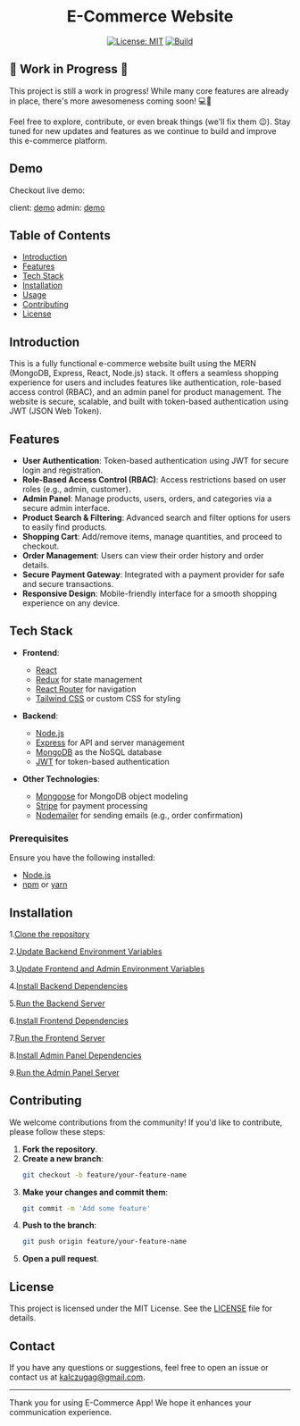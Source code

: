 <div align="center">

# E-Commerce Website

[![License: MIT](https://img.shields.io/badge/License-MIT-blue.svg)](https://github.com/kalczugag/ecommerce/blob/main/LICENSE)
[![Build](https://github.com/Kosmit147/Zenith/actions/workflows/build.yml/badge.svg)](https://github.com/kalczugag/ecommerce/actions/workflows/build.yml)

</div>

## 🚧 Work in Progress 🚧

This project is still a work in progress! While many core features are already in place, there's more awesomeness coming soon! 💻🎉

Feel free to explore, contribute, or even break things (we'll fix them 😉). Stay tuned for new updates and features as we continue to build and improve this e-commerce platform.

## Demo

Checkout live demo:

client: [demo](https://ecommerce-frontend-six-black.vercel.app/)
admin: [demo](https://ecommerce-admin-seven-cyan.vercel.app/)

## Table of Contents

-   [Introduction](#introduction)
-   [Features](#features)
-   [Tech Stack](#tech-stack)
-   [Installation](#installation)
-   [Usage](#usage)
-   [Contributing](#contributing)
-   [License](#license)

## Introduction

This is a fully functional e-commerce website built using the MERN (MongoDB, Express, React, Node.js) stack. It offers a seamless shopping experience for users and includes features like authentication, role-based access control (RBAC), and an admin panel for product management. The website is secure, scalable, and built with token-based authentication using JWT (JSON Web Token).

## Features

-   **User Authentication**: Token-based authentication using JWT for secure login and registration.
-   **Role-Based Access Control (RBAC)**: Access restrictions based on user roles (e.g., admin, customer).
-   **Admin Panel**: Manage products, users, orders, and categories via a secure admin interface.
-   **Product Search & Filtering**: Advanced search and filter options for users to easily find products.
-   **Shopping Cart**: Add/remove items, manage quantities, and proceed to checkout.
-   **Order Management**: Users can view their order history and order details.
-   **Secure Payment Gateway**: Integrated with a payment provider for safe and secure transactions.
-   **Responsive Design**: Mobile-friendly interface for a smooth shopping experience on any device.

## Tech Stack

-   **Frontend**:

    -   [React](https://reactjs.org/)
    -   [Redux](https://redux.js.org/) for state management
    -   [React Router](https://reactrouter.com/) for navigation
    -   [Tailwind CSS](https://tailwindcss.com/) or custom CSS for styling

-   **Backend**:

    -   [Node.js](https://nodejs.org/)
    -   [Express](https://expressjs.com/) for API and server management
    -   [MongoDB](https://www.mongodb.com/) as the NoSQL database
    -   [JWT](https://jwt.io/) for token-based authentication

-   **Other Technologies**:
    -   [Mongoose](https://mongoosejs.com/) for MongoDB object modeling
    -   [Stripe](https://stripe.com/) for payment processing
    -   [Nodemailer](https://nodemailer.com/about/) for sending emails (e.g., order confirmation)

### Prerequisites

Ensure you have the following installed:

-   [Node.js](https://nodejs.org/)
-   [npm](https://www.npmjs.com/) or [yarn](https://yarnpkg.com/)

## Installation

1.[Clone the repository](INSTALLATION.md#step-1-Clone-the-repository)

2.[Update Backend Environment Variables](INSTALLATION.md#step-2-Update-Backend-Environment-Variables)

3.[Update Frontend and Admin Environment Variables](INSTALLATION.md#step-3-Update-Frontend-and-Admin-Environment-Variables)

4.[Install Backend Dependencies](INSTALLATION.md#Step-4-Install-Backend-Dependencies)

5.[Run the Backend Server](INSTALLATION.md#Step-5-Run-the-Backend-Server)

6.[Install Frontend Dependencies](INSTALLATION.md#Step-6-Install-Frontend-Dependencies)

7.[Run the Frontend Server](INSTALLATION.md#Step-7-Run-the-Frontend-Server)

8.[Install Admin Panel Dependencies](INSTALLATION.md#Step-8-Install-Admin-Panel-Dependencies)

9.[Run the Admin Panel Server](INSTALLATION.md#Step-9-Run-the-Admin-Panel-Server)

## Contributing

We welcome contributions from the community! If you'd like to contribute, please follow these steps:

1. **Fork the repository**.
2. **Create a new branch**:
    ```sh
    git checkout -b feature/your-feature-name
    ```
3. **Make your changes and commit them**:
    ```sh
    git commit -m 'Add some feature'
    ```
4. **Push to the branch**:
    ```sh
    git push origin feature/your-feature-name
    ```
5. **Open a pull request**.

## License

This project is licensed under the MIT License. See the [LICENSE](LICENSE) file for details.

## Contact

If you have any questions or suggestions, feel free to open an issue or contact us at [kalczugag@gmail.com](mailto:kalczugag@gmail.com).

---

Thank you for using E-Commerce App! We hope it enhances your communication experience.
